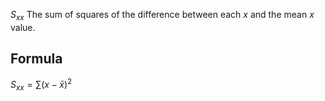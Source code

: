 $S_{xx}$
The sum of squares of the difference between each $x$ and the mean $x$ value.

## Formula
$S_{xx} = ∑(x-\bar{x})^2$

